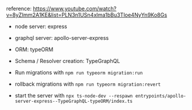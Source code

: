 reference: https://www.youtube.com/watch?v=8yZImm2A1KE&list=PLN3n1USn4xlma1bBu3Tloe4NyYn9Ko8Gs

- node server: express
- graphql server: apollo-server-express
- ORM: typeORM
- Schema / Resolver creation: TypeGraphQL

- Run migrations with `npm run typeorm migration:run`
- rollback migrations with `npm run typeorm migration:revert`
- start the server with `npx ts-node-dev --respawn entrypoints/apollo-server-express--TypeGraphQL-typeORM/index.ts`
